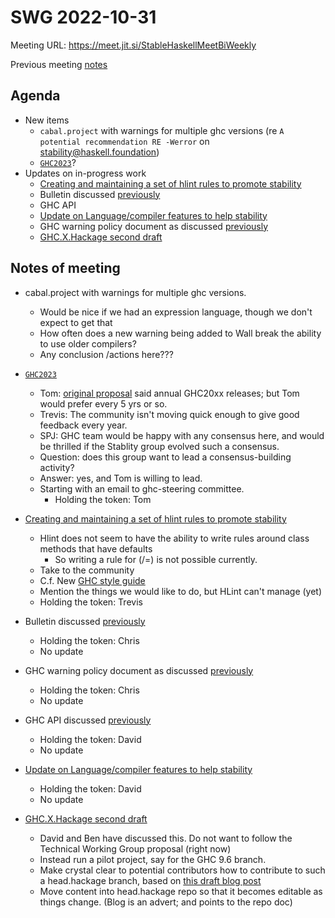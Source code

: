 SWG 2022-10-31
==============

Meeting URL: https://meet.jit.si/StableHaskellMeetBiWeekly

Previous meeting [notes](https://github.com/haskellfoundation/stability/blob/main/meetings/2022-10-17.md)

## Agenda

- New items
  - `cabal.project` with warnings for multiple ghc versions (re `A potential recommendation RE -Werror` on stability@haskell.foundation)
  - [`GHC2023`](https://discourse.haskell.org/t/quo-vadis-ghc2023/5220)?
- Updates on in-progress work
  - [Creating and maintaining a set of hlint rules to promote stability](https://github.com/haskellfoundation/stability/pull/14)
  - Bulletin discussed [previously](https://github.com/haskellfoundation/stability/blob/main/meetings/2022-10-17.md)
  - GHC API
  - [Update on Language/compiler features to help stability](https://edit.smart-cactus.org/jeFTSfj9SRun6ywmj1Tqcw?view)
  - GHC warning policy document as discussed [previously](https://github.com/haskellfoundation/stability/blob/main/meetings/2022-05-30.md)
  - [GHC.X.Hackage second draft](https://github.com/haskellfoundation/tech-proposals/pull/27)

## Notes of meeting

- cabal.project with warnings for multiple ghc versions.
    - Would be nice if we had an expression language, though we don't expect to get that
    - How often does a new warning being added to Wall break the ability to use older compilers?
    - Any conclusion /actions here???

- [`GHC2023`](https://discourse.haskell.org/t/quo-vadis-ghc2023/5220)
    - Tom: [original proposal](https://github.com/ghc-proposals/ghc-proposals/blob/master/proposals/0372-ghc-extensions.rst) said annual GHC20xx releases; but Tom would prefer every 5 yrs or so.
    - Trevis: The community isn't moving quick enough to give good feedback every year.
    - SPJ: GHC team would be happy with any consensus here, and would be thrilled if the Stablity group evolved such a consensus.
    - Question: does this group want to lead a consensus-building activity?
    - Answer: yes, and Tom is willing to lead.
    - Starting with an email to ghc-steering committee.
      - Holding the token: Tom

- [Creating and maintaining a set of hlint rules to promote stability](https://github.com/haskellfoundation/stability/pull/14)
    - Hlint does not seem to have the ability to write rules around class methods that have defaults
        - So writing a rule for (/=) is not possible currently.
    - Take to the community
    - C.f. New [GHC style guide](https://gitlab.haskell.org/ghc/ghc/-/wikis/commentary/coding-style)
    - Mention the things we would like to do, but HLint can't manage (yet)
    - Holding the token: Trevis

- Bulletin discussed [previously](https://github.com/haskellfoundation/stability/blob/main/meetings/2022-10-17.md)
    - Holding the token: Chris
    - No update
- GHC warning policy document as discussed [previously](https://github.com/haskellfoundation/stability/blob/main/meetings/2022-05-30.md)
    - Holding the token: Chris
    - No update
- GHC API discussed [previously](https://github.com/haskellfoundation/stability/blob/main/meetings/2022-10-17.md)
    - Holding the token: David
    - No update
- [Update on Language/compiler features to help stability](https://edit.smart-cactus.org/jeFTSfj9SRun6ywmj1Tqcw?view)
    - Holding the token: David
    - No update
- [GHC.X.Hackage second draft](https://github.com/haskellfoundation/tech-proposals/pull/27)
    - David and Ben have discussed this. Do not want to follow the Technical Working Group proposal (right now)
    - Instead run a pilot project, say for the GHC 9.6 branch.
    - Make crystal clear to potential contributors how to contribute to such a head.hackage branch, based on [this draft blog post](https://gitlab.haskell.org/ghc/homepage/-/merge_requests/29)
    - Move content into head.hackage repo so that it becomes editable as things change. (Blog is an advert; and points to the repo doc)
